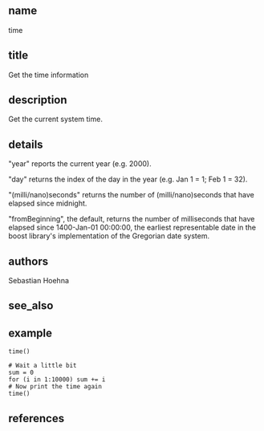 ## name
time
## title
Get the time information
## description
Get the current system time.

## details

"year" reports the current year (e.g. 2000).

"day" returns the index of the day in the year (e.g. Jan 1 = 1; Feb 1 = 32).

"(milli/nano)seconds" returns the number of (milli/nano)seconds that have elapsed since midnight.

"fromBeginning", the default, returns the number of milliseconds that have elapsed since 1400-Jan-01 00:00:00, the earliest representable date in the boost library's implementation of the Gregorian date system.

## authors
Sebastian Hoehna
## see_also
## example
	time()

	# Wait a little bit
	sum = 0
	for (i in 1:10000) sum += i
	# Now print the time again
	time()

## references
